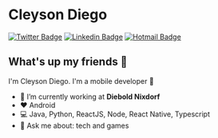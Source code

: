 # Cleyson Diego
[![Twitter Badge](https://img.shields.io/badge/-@cleysondiego-1ca0f1?style=flat-square&labelColor=1ca0f1&logo=twitter&logoColor=white&link=https://twitter.com/cleysondiego)](https://twitter.com/cleysondiego)
[![Linkedin Badge](https://img.shields.io/badge/-CleysonDiego-blue?style=flat-square&logo=Linkedin&logoColor=white&link=https://www.linkedin.com/in/cleysondiego/)](https://www.linkedin.com/in/cleysondiego/) 
[![Hotmail Badge](https://img.shields.io/badge/-cleyson7@hotmail.com-0078D4?style=flat-square&logo=microsoft-outlook&logoColor=white&link=mailto:cleyson7@hotmail.com)](mailto:cleyson7@hotmail.com)

## What's up my friends 👋
I'm Cleyson Diego.
I'm a mobile developer 📱

- :rocket:   I’m currently working at **Diebold Nixdorf**
- :heart:   Android
- :computer:   Java, Python, ReactJS, Node, React Native, Typescript
- 💬   Ask me about: tech and games
